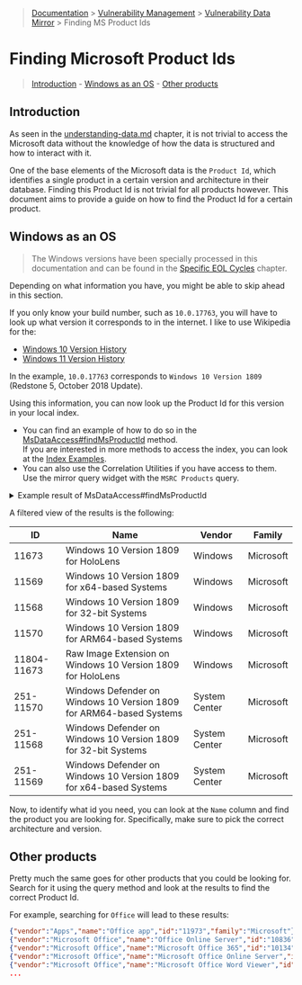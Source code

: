 > [Documentation](../../../README.md) >
> [Vulnerability Management](../../vulnerability-management.md) >
> [Vulnerability Data Mirror](../vulnerability-data-mirror.md) >
> Finding MS Product Ids

# Finding Microsoft Product Ids

> [Introduction](#introduction) -
> [Windows as an OS](#windows-as-an-os) -
> [Other products](#other-products)

## Introduction

As seen in the [understanding-data.md](understanding-data.md) chapter, it is not trivial to access the Microsoft data
without the knowledge of how the data is structured and how to interact with it.

One of the base elements of the Microsoft data is the `Product Id`, which identifies a single product in a certain
version and architecture in their database.
Finding this Product Id is not trivial for all products however.
This document aims to provide a guide on how to find the Product Id for a certain product.

## Windows as an OS

> The Windows versions have been specially processed in this documentation and can be found in the
> [Specific EOL Cycles](../eol/eol-data-specific-cycles.md) chapter.

Depending on what information you have, you might be able to skip ahead in this section.

If you only know your build number, such as `10.0.17763`, you will have to look up what version it corresponds to in
the internet.
I like to use Wikipedia for the:

- [Windows 10 Version History](https://en.wikipedia.org/wiki/Windows_10_version_history)
- [Windows 11 Version History](https://en.wikipedia.org/wiki/Windows_11_version_history)

In the example, `10.0.17763` corresponds to `Windows 10 Version 1809` (Redstone 5, October 2018 Update).

Using this information, you can now look up the Product Id for this version in your local index.

- You can find an example of how to do so in the
  [MsDataAccess#findMsProductId](../../documentation-generator/src/main/java/com/metaeffekt/documentation/example/MsDataAccess.java)
  method.  
  If you are interested in more methods to access the index, you can look at the [Index Examples](../index-examples.md).
- You can also use the Correlation Utilities if you have access to them. Use the mirror query widget with the
  `MSRC Products` query.

<details>
<summary>Example result of MsDataAccess#findMsProductId</summary>

```json
{"vendor":"Windows","name":"Windows 10 Version 1809 for HoloLens","id":"11673","family":"Microsoft"}
{"vendor":"Windows","name":"Windows 10 Version 1809 for x64-based Systems","id":"11569","family":"Microsoft"}
{"vendor":"Windows","name":"Windows 10 Version 1809 for 32-bit Systems","id":"11568","family":"Microsoft"}
{"vendor":"Windows","name":"Windows 10 Version 1809 for ARM64-based Systems","id":"11570","family":"Microsoft"}
{"vendor":"Windows","name":"Raw Image Extension on Windows 10 Version 1809 for HoloLens","id":"11804-11673","family":"Microsoft"}
{"vendor":"System Center","name":"Windows Defender on Windows 10 Version 1809 for ARM64-based Systems","id":"251-11570","family":"Microsoft"}
{"vendor":"System Center","name":"Windows Defender on Windows 10 Version 1809 for 32-bit Systems","id":"251-11568","family":"Microsoft"}
{"vendor":"System Center","name":"Windows Defender on Windows 10 Version 1809 for x64-based Systems","id":"251-11569","family":"Microsoft"}
{"vendor":"Other","name":"Adobe Flash Player on Windows 10 Version 1809 for ARM64-based Systems","id":"10384-11570","family":"Microsoft"}
{"vendor":"Other","name":"Adobe Flash Player on Windows 10 Version 1809 for x64-based Systems","id":"10384-11569","family":"Microsoft"}
{"vendor":"Other","name":"Adobe Flash Player on Windows 10 Version 1809 for 32-bit Systems","id":"10384-11568","family":"Microsoft"}
{"vendor":"Windows","name":"Raw Image Extension on Windows 10 Version 1809 for ARM64-based Systems","id":"11804-11570","family":"Microsoft"}
{"vendor":"Windows","name":"Raw Image Extension on Windows 10 Version 1809 for x64-based Systems","id":"11804-11569","family":"Microsoft"}
{"vendor":"Windows","name":"Raw Image Extension on Windows 10 Version 1809 for 32-bit Systems","id":"11804-11568","family":"Microsoft"}
{"vendor":"Browser","name":"Internet Explorer 11 on Windows 10 Version 1809 for x64-based Systems","id":"10486-11569","family":"Microsoft"}
{"vendor":"Browser","name":"Internet Explorer 11 on Windows 10 Version 1809 for 32-bit Systems","id":"10486-11568","family":"Microsoft"}
{"vendor":"Browser","name":"Internet Explorer 11 on Windows 10 Version 1809 for ARM64-based Systems","id":"10486-11570","family":"Microsoft"}
{"vendor":"Developer Tools","name":"Microsoft .NET Framework 4.8 on Windows 10 Version 1809 for 32-bit Systems","id":"11650-11568","family":"Microsoft"}
{"vendor":"Developer Tools","name":"Microsoft .NET Framework 4.8 on Windows 10 Version 1809 for x64-based Systems","id":"11650-11569","family":"Microsoft"}
{"vendor":"Developer Tools","name":"Microsoft .NET Framework 4.8 on Windows 10 Version 1809 for ARM64-based Systems","id":"11650-11570","family":"Microsoft"}
{"vendor":"Developer Tools","name":"Microsoft .NET Framework 3.5 on Windows 10 Version 1809 for x64-based Systems","id":"2472-11569","family":"Microsoft"}
{"vendor":"Developer Tools","name":"Microsoft .NET Framework 3.5 on Windows 10 Version 1809 for 32-bit Systems","id":"2472-11568","family":"Microsoft"}
{"vendor":"Developer Tools","name":"Microsoft .NET Framework 4.7.2 on Windows 10 Version 1809 for x64-based Systems","id":"11862-11569","family":"Microsoft"}
{"vendor":"Developer Tools","name":"Microsoft .NET Framework 4.7.2 on Windows 10 Version 1809 for 32-bit Systems","id":"11862-11568","family":"Microsoft"}
{"vendor":"Developer Tools","name":"Microsoft .NET Framework 4.7.2 on Windows 10 Version 1809 for ARM64-based Systems","id":"11862-11570","family":"Microsoft"}
{"vendor":"Developer Tools","name":"Microsoft .NET Framework 4.7.2 on Windows 10 Version 1809 for x64-based Systems","id":"11513-11569","family":"Microsoft"}
{"vendor":"Browser","name":"Microsoft Edge (EdgeHTML-based) on Windows 10 Version 1809 for ARM64-based Systems","id":"10724-11570","family":"Microsoft"}
{"vendor":"Developer Tools","name":"Microsoft .NET Framework 4.7.2 on Windows 10 Version 1809 for 32-bit Systems","id":"11513-11568","family":"Microsoft"}
{"vendor":"Browser","name":"Microsoft Edge (EdgeHTML-based) on Windows 10 Version 1809 for x64-based Systems","id":"10724-11569","family":"Microsoft"}
{"vendor":"Browser","name":"Microsoft Edge (EdgeHTML-based) on Windows 10 Version 1809 for 32-bit Systems","id":"10724-11568","family":"Microsoft"}
{"vendor":"Developer Tools","name":"Microsoft .NET Framework 3.5 AND 4.8 on Windows 10 Version 1809 for x64-based Systems","id":"11676-11569","family":"Microsoft"}
{"vendor":"Developer Tools","name":"Microsoft .NET Framework 3.5 AND 4.8 on Windows 10 Version 1809 for ARM64-based Systems","id":"11676-11570","family":"Microsoft"}
{"vendor":"Developer Tools","name":"Microsoft .NET Framework 3.5 AND 4.8 on Windows 10 Version 1809 for 32-bit Systems","id":"11676-11568","family":"Microsoft"}
{"vendor":"System Center","name":"Microsoft Defender for Endpoint for Windows on Windows 10 Version 1809 for ARM64-based Systems","id":"12013-11570","family":"Microsoft"}
{"vendor":"System Center","name":"Microsoft Defender for Endpoint for Windows on Windows 10 Version 1809 for x64-based Systems","id":"12013-11569","family":"Microsoft"}
{"vendor":"System Center","name":"Microsoft Defender for Endpoint for Windows on Windows 10 Version 1809 for 32-bit Systems","id":"12013-11568","family":"Microsoft"}
{"vendor":"Developer Tools","name":"Microsoft .NET Framework 3.5 AND 4.7.2 on Windows 10 Version 1809 for x64-based Systems","id":"11677-11569","family":"Microsoft"}
{"vendor":"Developer Tools","name":"Microsoft .NET Framework 3.5 AND 4.7.2 on Windows 10 Version 1809 for 32-bit Systems","id":"11677-11568","family":"Microsoft"}
{"vendor":"Developer Tools","name":"Microsoft .NET Framework 3.5 AND 4.7.2 on Windows 10 Version 1809 for ARM64-based Systems","id":"11677-11570","family":"Microsoft"}
{"vendor":"Browser","name":"Microsoft Edge (Chromium-based) in IE Mode on Windows 10 Version 1809 for 32-bit Systems","id":"11770-11568","family":"Microsoft"}
{"vendor":"Browser","name":"Microsoft Edge (Chromium-based) in IE Mode on Windows 10 Version 1809 for x64-based Systems","id":"11770-11569","family":"Microsoft"}
{"vendor":"Browser","name":"Microsoft Edge (Chromium-based) in IE Mode on Windows 10 Version 1809 for ARM64-based Systems","id":"11770-11570","family":"Microsoft"}
```

</details>

A filtered view of the results is the following:

| ID           |  Name                                                               | Vendor         | Family     |
|--------------|---------------------------------------------------------------------|----------------|------------|
| 11673        | Windows 10 Version 1809 for HoloLens                                |  Windows       |  Microsoft |
| 11569        | Windows 10 Version 1809 for x64-based Systems                       |  Windows       |  Microsoft |
| 11568        | Windows 10 Version 1809 for 32-bit Systems                          |  Windows       |  Microsoft |
| 11570        | Windows 10 Version 1809 for ARM64-based Systems                     |  Windows       |  Microsoft |
| 11804-11673  | Raw Image Extension on Windows 10 Version 1809 for HoloLens         |  Windows       |  Microsoft |
| 251-11570    | Windows Defender on Windows 10 Version 1809 for ARM64-based Systems |  System Center |  Microsoft |
| 251-11568    | Windows Defender on Windows 10 Version 1809 for 32-bit Systems      |  System Center |  Microsoft |
| 251-11569    | Windows Defender on Windows 10 Version 1809 for x64-based Systems   |  System Center |  Microsoft |

Now, to identify what id you need, you can look at the `Name` column and find the product you are looking for.
Specifically, make sure to pick the correct architecture and version.

## Other products

Pretty much the same goes for other products that you could be looking for.
Search for it using the query method and look at the results to find the correct Product Id.

For example, searching for `Office` will lead to these results:

```json
{"vendor":"Apps","name":"Office app","id":"11973","family":"Microsoft"}
{"vendor":"Microsoft Office","name":"Office Online Server","id":"10836","family":"Microsoft"}
{"vendor":"Microsoft Office","name":"Microsoft Office 365","id":"10134","family":"Microsoft"}
{"vendor":"Microsoft Office","name":"Microsoft Office Online Server","id":"11605","family":"Microsoft"}
{"vendor":"Microsoft Office","name":"Microsoft Office Word Viewer","id":"1160","family":"Microsoft"}
...
```
